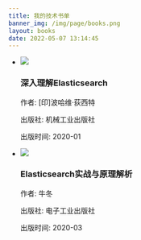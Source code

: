 ```yaml
---
title: 我的技术书单
banner_img: /img/page/books.png
layout: books
date: 2022-05-07 13:14:45
---
```

<link rel="stylesheet" type="text/css" href="/css/books.css">
<div id="book">
        <div class="page">
            <ul class="content">
                <!-- 每个li标签内容代表一本书籍的所有信息 -->
                <li>
                    <div class="info">
                        <a href="https://weread.qq.com/web/bookDetail/7d13227071a486ab7d123b4" target="_blank" rel="noreferrer noopener" class="book-container">
                            <div class="book" title="《深入理解Elasticsearch》">
                                <img src="/img/books/img1.png">
                            </div>
                        </a>
                        <div class="info-card">
                            <h3>深入理解Elasticsearch</h3>
                            <p>作者: [印]波哈维·荻西特</p>
                            <p>出版社: 机械工业出版社</p>     
                            <p>出版时间: 2020-01</p>  
                        </div>
                    </div>
                </li>
                <!-- 每个li标签内容代表一本书籍的所有信息 -->
                <li>
                    <div class="info"><a href="https://weread.qq.com/web/bookDetail/01a32c5071d7c79a01a0831" target="_blank" rel="noreferrer noopener" class="book-container">
                            <div class="book" title="《Elasticsearch实战与原理解析》">
                            <img src="/img/books/img2.png" ></div>
                        </a>
                        <div class="info-card">
                            <h3>Elasticsearch实战与原理解析</h3>
                            <p>作者: 牛冬</p>
                            <p>出版社: 电子工业出版社</p>
                            <p>出版时间: 2020-03</p>
                        </div>
                    </div>
                </li>
            </ul>
        </div>
</div>
